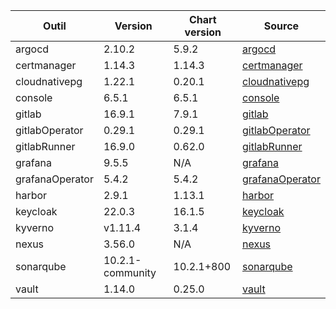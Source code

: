 | Outil | Version | Chart version | Source |
| ----- | ------- | ------------- | ------ |
| argocd | 2.10.2 | 5.9.2 | [argocd](https://artifacthub.io/packages/helm/bitnami/argo-cd) |
| certmanager | 1.14.3 | 1.14.3 | [certmanager](https://github.com/cert-manager/cert-manager/releases) |
| cloudnativepg | 1.22.1 | 0.20.1 | [cloudnativepg](https://artifacthub.io/packages/helm/cloudnative-pg/cloudnative-pg) |
| console | 6.5.1 | 6.5.1 | [console](https://github.com/cloud-pi-native/console/releases) |
| gitlab | 16.9.1 | 7.9.1 | [gitlab](https://artifacthub.io/packages/helm/gitlab/gitlab) |
| gitlabOperator | 0.29.1 | 0.29.1 | [gitlabOperator](https://gitlab.com/gitlab-org/cloud-native/gitlab-operator/-/tags) |
| gitlabRunner | 16.9.0 | 0.62.0 | [gitlabRunner](https://gitlab.com/gitlab-org/charts/gitlab-runner/-/tags) |
| grafana | 9.5.5 | N/A |[grafana](https://github.com/grafana/grafana/tags) |
| grafanaOperator | 5.4.2 | 5.4.2 | [grafanaOperator](https://github.com/grafana/grafana-operator/tags) |
| harbor | 2.9.1 | 1.13.1 | [harbor](https://artifacthub.io/packages/helm/harbor/harbor) |
| keycloak | 22.0.3 | 16.1.5 | [keycloak](https://artifacthub.io/packages/helm/bitnami/keycloak) |
| kyverno | v1.11.4 | 3.1.4 | [kyverno](https://artifacthub.io/packages/helm/kyverno/kyverno) |
| nexus | 3.56.0 | N/A | [nexus](https://hub.docker.com/r/sonatype/nexus3/) |
| sonarqube | 10.2.1-community | 10.2.1+800 | [sonarqube](https://artifacthub.io/packages/helm/sonarqube/sonarqube) |
| vault | 1.14.0 | 0.25.0 | [vault](https://artifacthub.io/packages/helm/hashicorp/vault) |
